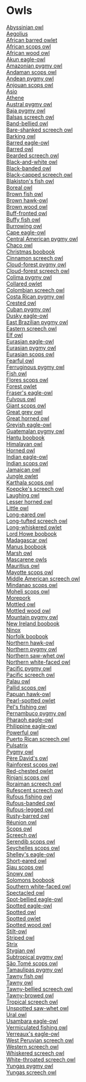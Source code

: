 # Owls
[Abyssinian owl](https://en.wikipedia.org/wiki/Abyssinian_owl)<br>
[Aegolius](https://en.wikipedia.org/wiki/Aegolius)<br>
[African barred owlet](https://en.wikipedia.org/wiki/African_barred_owlet)<br>
[African scops owl](https://en.wikipedia.org/wiki/African_scops_owl)<br>
[African wood owl](https://en.wikipedia.org/wiki/African_wood_owl)<br>
[Akun eagle-owl](https://en.wikipedia.org/wiki/Akun_eagle-owl)<br>
[Amazonian pygmy owl](https://en.wikipedia.org/wiki/Amazonian_pygmy_owl)<br>
[Andaman scops owl](https://en.wikipedia.org/wiki/Andaman_scops_owl)<br>
[Andean pygmy owl](https://en.wikipedia.org/wiki/Andean_pygmy_owl)<br>
[Anjouan scops owl](https://en.wikipedia.org/wiki/Anjouan_scops_owl)<br>
[Asio](https://en.wikipedia.org/wiki/Asio)<br>
[Athene](https://en.wikipedia.org/wiki/Athene_(owl))<br>
[Austral pygmy owl](https://en.wikipedia.org/wiki/Austral_pygmy_owl)<br>
[Baja pygmy owl](https://en.wikipedia.org/wiki/Baja_pygmy_owl)<br>
[Balsas screech owl](https://en.wikipedia.org/wiki/Balsas_screech_owl)<br>
[Band-bellied owl](https://en.wikipedia.org/wiki/Band-bellied_owl)<br>
[Bare-shanked screech owl](https://en.wikipedia.org/wiki/Bare-shanked_screech_owl)<br>
[Barking owl](https://en.wikipedia.org/wiki/Barking_owl)<br>
[Barred eagle-owl](https://en.wikipedia.org/wiki/Barred_eagle-owl)<br>
[Barred owl](https://en.wikipedia.org/wiki/Barred_owl)<br>
[Bearded screech owl](https://en.wikipedia.org/wiki/Bearded_screech_owl)<br>
[Black-and-white owl](https://en.wikipedia.org/wiki/Black-and-white_owl)<br>
[Black-banded owl](https://en.wikipedia.org/wiki/Black-banded_owl)<br>
[Black-capped screech owl](https://en.wikipedia.org/wiki/Black-capped_screech_owl)<br>
[Blakiston's fish owl](https://en.wikipedia.org/wiki/Blakiston%27s_fish_owl)<br>
[Boreal owl](https://en.wikipedia.org/wiki/Boreal_owl)<br>
[Brown fish owl](https://en.wikipedia.org/wiki/Brown_fish_owl)<br>
[Brown hawk-owl](https://en.wikipedia.org/wiki/Brown_hawk-owl)<br>
[Brown wood owl](https://en.wikipedia.org/wiki/Brown_wood_owl)<br>
[Buff-fronted owl](https://en.wikipedia.org/wiki/Buff-fronted_owl)<br>
[Buffy fish owl](https://en.wikipedia.org/wiki/Buffy_fish_owl)<br>
[Burrowing owl](https://en.wikipedia.org/wiki/Burrowing_owl)<br>
[Cape eagle-owl](https://en.wikipedia.org/wiki/Cape_eagle-owl)<br>
[Central American pygmy owl](https://en.wikipedia.org/wiki/Central_American_pygmy_owl)<br>
[Chaco owl](https://en.wikipedia.org/wiki/Chaco_owl)<br>
[Christmas boobook](https://en.wikipedia.org/wiki/Christmas_boobook)<br>
[Cinnamon screech owl](https://en.wikipedia.org/wiki/Cinnamon_screech_owl)<br>
[Cloud-forest pygmy owl](https://en.wikipedia.org/wiki/Cloud-forest_pygmy_owl)<br>
[Cloud-forest screech owl](https://en.wikipedia.org/wiki/Cloud-forest_screech_owl)<br>
[Colima pygmy owl](https://en.wikipedia.org/wiki/Colima_pygmy_owl)<br>
[Collared owlet](https://en.wikipedia.org/wiki/Collared_owlet)<br>
[Colombian screech owl](https://en.wikipedia.org/wiki/Colombian_screech_owl)<br>
[Costa Rican pygmy owl](https://en.wikipedia.org/wiki/Costa_Rican_pygmy_owl)<br>
[Crested owl](https://en.wikipedia.org/wiki/Crested_owl)<br>
[Cuban pygmy owl](https://en.wikipedia.org/wiki/Cuban_pygmy_owl)<br>
[Dusky eagle-owl](https://en.wikipedia.org/wiki/Dusky_eagle-owl)<br>
[East Brazilian pygmy owl](https://en.wikipedia.org/wiki/East_Brazilian_pygmy_owl)<br>
[Eastern screech owl](https://en.wikipedia.org/wiki/Eastern_screech_owl)<br>
[Elf owl](https://en.wikipedia.org/wiki/Elf_owl)<br>
[Eurasian eagle-owl](https://en.wikipedia.org/wiki/Eurasian_eagle-owl)<br>
[Eurasian pygmy owl](https://en.wikipedia.org/wiki/Eurasian_pygmy_owl)<br>
[Eurasian scops owl](https://en.wikipedia.org/wiki/Eurasian_scops_owl)<br>
[Fearful owl](https://en.wikipedia.org/wiki/Fearful_owl)<br>
[Ferruginous pygmy owl](https://en.wikipedia.org/wiki/Ferruginous_pygmy_owl)<br>
[Fish owl](https://en.wikipedia.org/wiki/Fish_owl)<br>
[Flores scops owl](https://en.wikipedia.org/wiki/Flores_scops_owl)<br>
[Forest owlet](https://en.wikipedia.org/wiki/Forest_owlet)<br>
[Fraser's eagle-owl](https://en.wikipedia.org/wiki/Fraser%27s_eagle-owl)<br>
[Fulvous owl](https://en.wikipedia.org/wiki/Fulvous_owl)<br>
[Giant scops owl](https://en.wikipedia.org/wiki/Giant_scops_owl)<br>
[Great grey owl](https://en.wikipedia.org/wiki/Great_grey_owl)<br>
[Great horned owl](https://en.wikipedia.org/wiki/Great_horned_owl)<br>
[Greyish eagle-owl](https://en.wikipedia.org/wiki/Greyish_eagle-owl)<br>
[Guatemalan pygmy owl](https://en.wikipedia.org/wiki/Guatemalan_pygmy_owl)<br>
[Hantu boobook](https://en.wikipedia.org/wiki/Hantu_boobook)<br>
[Himalayan owl](https://en.wikipedia.org/wiki/Himalayan_owl)<br>
[Horned owl](https://en.wikipedia.org/wiki/Horned_owl)<br>
[Indian eagle-owl](https://en.wikipedia.org/wiki/Indian_eagle-owl)<br>
[Indian scops owl](https://en.wikipedia.org/wiki/Indian_scops_owl)<br>
[Jamaican owl](https://en.wikipedia.org/wiki/Jamaican_owl)<br>
[Jungle owlet](https://en.wikipedia.org/wiki/Jungle_owlet)<br>
[Karthala scops owl](https://en.wikipedia.org/wiki/Karthala_scops_owl)<br>
[Koepcke's screech owl](https://en.wikipedia.org/wiki/Koepcke%27s_screech_owl)<br>
[Laughing owl](https://en.wikipedia.org/wiki/Laughing_owl)<br>
[Lesser horned owl](https://en.wikipedia.org/wiki/Lesser_horned_owl)<br>
[Little owl](https://en.wikipedia.org/wiki/Little_owl)<br>
[Long-eared owl](https://en.wikipedia.org/wiki/Long-eared_owl)<br>
[Long-tufted screech owl](https://en.wikipedia.org/wiki/Long-tufted_screech_owl)<br>
[Long-whiskered owlet](https://en.wikipedia.org/wiki/Long-whiskered_owlet)<br>
[Lord Howe boobook](https://en.wikipedia.org/wiki/Lord_Howe_boobook)<br>
[Madagascar owl](https://en.wikipedia.org/wiki/Madagascar_owl)<br>
[Manus boobook](https://en.wikipedia.org/wiki/Manus_boobook)<br>
[Marsh owl](https://en.wikipedia.org/wiki/Marsh_owl)<br>
[Mascarene owls](https://en.wikipedia.org/wiki/Mascarene_owls)<br>
[Mauritius owl](https://en.wikipedia.org/wiki/Mauritius_owl)<br>
[Mayotte scops owl](https://en.wikipedia.org/wiki/Mayotte_scops_owl)<br>
[Middle American screech owl](https://en.wikipedia.org/wiki/Middle_American_screech_owl)<br>
[Mindanao scops owl](https://en.wikipedia.org/wiki/Mindanao_scops_owl)<br>
[Moheli scops owl](https://en.wikipedia.org/wiki/Moheli_scops_owl)<br>
[Morepork](https://en.wikipedia.org/wiki/Morepork)<br>
[Mottled owl](https://en.wikipedia.org/wiki/Mottled_owl)<br>
[Mottled wood owl](https://en.wikipedia.org/wiki/Mottled_wood_owl)<br>
[Mountain pygmy owl](https://en.wikipedia.org/wiki/Mountain_pygmy_owl)<br>
[New Ireland boobook](https://en.wikipedia.org/wiki/New_Ireland_boobook)<br>
[Ninox](https://en.wikipedia.org/wiki/Ninox)<br>
[Norfolk boobook](https://en.wikipedia.org/wiki/Norfolk_boobook)<br>
[Northern hawk-owl](https://en.wikipedia.org/wiki/Northern_hawk-owl)<br>
[Northern pygmy owl](https://en.wikipedia.org/wiki/Northern_pygmy_owl)<br>
[Northern saw-whet owl](https://en.wikipedia.org/wiki/Northern_saw-whet_owl)<br>
[Northern white-faced owl](https://en.wikipedia.org/wiki/Northern_white-faced_owl)<br>
[Pacific pygmy owl](https://en.wikipedia.org/wiki/Pacific_pygmy_owl)<br>
[Pacific screech owl](https://en.wikipedia.org/wiki/Pacific_screech_owl)<br>
[Palau owl](https://en.wikipedia.org/wiki/Palau_owl)<br>
[Pallid scops owl](https://en.wikipedia.org/wiki/Pallid_scops_owl)<br>
[Papuan hawk-owl](https://en.wikipedia.org/wiki/Papuan_hawk-owl)<br>
[Pearl-spotted owlet](https://en.wikipedia.org/wiki/Pearl-spotted_owlet)<br>
[Pel's fishing owl](https://en.wikipedia.org/wiki/Pel%27s_fishing_owl)<br>
[Pernambuco pygmy owl](https://en.wikipedia.org/wiki/Pernambuco_pygmy_owl)<br>
[Pharaoh eagle-owl](https://en.wikipedia.org/wiki/Pharaoh_eagle-owl)<br>
[Philippine eagle-owl](https://en.wikipedia.org/wiki/Philippine_eagle-owl)<br>
[Powerful owl](https://en.wikipedia.org/wiki/Powerful_owl)<br>
[Puerto Rican screech owl](https://en.wikipedia.org/wiki/Puerto_Rican_screech_owl)<br>
[Pulsatrix](https://en.wikipedia.org/wiki/Pulsatrix)<br>
[Pygmy owl](https://en.wikipedia.org/wiki/Pygmy_owl)<br>
[Père David's owl](https://en.wikipedia.org/wiki/P%C3%A8re_David%27s_owl)<br>
[Rainforest scops owl](https://en.wikipedia.org/wiki/Rainforest_scops_owl)<br>
[Red-chested owlet](https://en.wikipedia.org/wiki/Red-chested_owlet)<br>
[Rinjani scops owl](https://en.wikipedia.org/wiki/Rinjani_scops_owl)<br>
[Roraiman screech owl](https://en.wikipedia.org/wiki/Roraiman_screech_owl)<br>
[Rufescent screech owl](https://en.wikipedia.org/wiki/Rufescent_screech_owl)<br>
[Rufous fishing owl](https://en.wikipedia.org/wiki/Rufous_fishing_owl)<br>
[Rufous-banded owl](https://en.wikipedia.org/wiki/Rufous-banded_owl)<br>
[Rufous-legged owl](https://en.wikipedia.org/wiki/Rufous-legged_owl)<br>
[Rusty-barred owl](https://en.wikipedia.org/wiki/Rusty-barred_owl)<br>
[Réunion owl](https://en.wikipedia.org/wiki/R%C3%A9union_owl)<br>
[Scops owl](https://en.wikipedia.org/wiki/Scops_owl)<br>
[Screech owl](https://en.wikipedia.org/wiki/Screech_owl)<br>
[Serendib scops owl](https://en.wikipedia.org/wiki/Serendib_scops_owl)<br>
[Seychelles scops owl](https://en.wikipedia.org/wiki/Seychelles_scops_owl)<br>
[Shelley's eagle-owl](https://en.wikipedia.org/wiki/Shelley%27s_eagle-owl)<br>
[Short-eared owl](https://en.wikipedia.org/wiki/Short-eared_owl)<br>
[Siau scops owl](https://en.wikipedia.org/wiki/Siau_scops_owl)<br>
[Snowy owl](https://en.wikipedia.org/wiki/Snowy_owl)<br>
[Solomons boobook](https://en.wikipedia.org/wiki/Solomons_boobook)<br>
[Southern white-faced owl](https://en.wikipedia.org/wiki/Southern_white-faced_owl)<br>
[Spectacled owl](https://en.wikipedia.org/wiki/Spectacled_owl)<br>
[Spot-bellied eagle-owl](https://en.wikipedia.org/wiki/Spot-bellied_eagle-owl)<br>
[Spotted eagle-owl](https://en.wikipedia.org/wiki/Spotted_eagle-owl)<br>
[Spotted owl](https://en.wikipedia.org/wiki/Spotted_owl)<br>
[Spotted owlet](https://en.wikipedia.org/wiki/Spotted_owlet)<br>
[Spotted wood owl](https://en.wikipedia.org/wiki/Spotted_wood_owl)<br>
[Stilt-owl](https://en.wikipedia.org/wiki/Stilt-owl)<br>
[Striped owl](https://en.wikipedia.org/wiki/Striped_owl)<br>
[Strix](https://en.wikipedia.org/wiki/Strix_(genus))<br>
[Stygian owl](https://en.wikipedia.org/wiki/Stygian_owl)<br>
[Subtropical pygmy owl](https://en.wikipedia.org/wiki/Subtropical_pygmy_owl)<br>
[São Tomé scops owl](https://en.wikipedia.org/wiki/S%C3%A3o_Tom%C3%A9_scops_owl)<br>
[Tamaulipas pygmy owl](https://en.wikipedia.org/wiki/Tamaulipas_pygmy_owl)<br>
[Tawny fish owl](https://en.wikipedia.org/wiki/Tawny_fish_owl)<br>
[Tawny owl](https://en.wikipedia.org/wiki/Tawny_owl)<br>
[Tawny-bellied screech owl](https://en.wikipedia.org/wiki/Tawny-bellied_screech_owl)<br>
[Tawny-browed owl](https://en.wikipedia.org/wiki/Tawny-browed_owl)<br>
[Tropical screech owl](https://en.wikipedia.org/wiki/Tropical_screech_owl)<br>
[Unspotted saw-whet owl](https://en.wikipedia.org/wiki/Unspotted_saw-whet_owl)<br>
[Ural owl](https://en.wikipedia.org/wiki/Ural_owl)<br>
[Usambara eagle-owl](https://en.wikipedia.org/wiki/Usambara_eagle-owl)<br>
[Vermiculated fishing owl](https://en.wikipedia.org/wiki/Vermiculated_fishing_owl)<br>
[Verreaux's eagle-owl](https://en.wikipedia.org/wiki/Verreaux%27s_eagle-owl)<br>
[West Peruvian screech owl](https://en.wikipedia.org/wiki/West_Peruvian_screech_owl)<br>
[Western screech owl](https://en.wikipedia.org/wiki/Western_screech_owl)<br>
[Whiskered screech owl](https://en.wikipedia.org/wiki/Whiskered_screech_owl)<br>
[White-throated screech owl](https://en.wikipedia.org/wiki/White-throated_screech_owl)<br>
[Yungas pygmy owl](https://en.wikipedia.org/wiki/Yungas_pygmy_owl)<br>
[Yungas screech owl](https://en.wikipedia.org/wiki/Yungas_screech_owl)<br>
